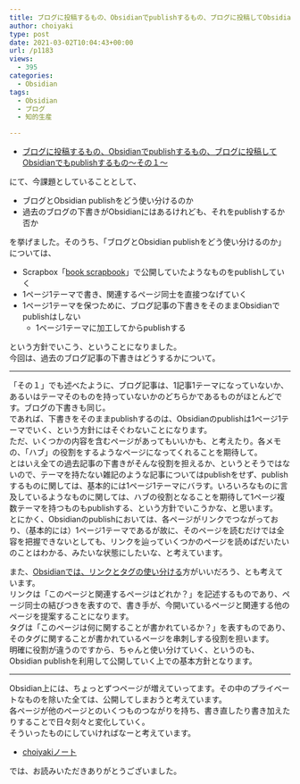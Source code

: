 ```yaml
---
title: ブログに投稿するもの、Obsidianでpublishするもの、ブログに投稿してObsidianでもpublishするもの〜その２〜
author: choiyaki
type: post
date: 2021-03-02T10:04:43+00:00
url: /p1183
views:
  - 395
categories:
  - Obsidian
tags:
  - Obsidian
  - ブログ
  - 知的生産

---
```

  * [ブログに投稿するもの、Obsidianでpublishするもの、ブログに投稿してObsidianでもpublishするもの〜その１〜][1]

にて、今課題としていることとして、

  * ブログとObsidian publishをどう使い分けるのか
  * 過去のブログの下書きがObsidianにはあるけれども、それをpublishするか否か

を挙げました。そのうち、「ブログとObsidian publishをどう使い分けるのか」については、

  * Scrapbox「[book scrapbook][2]」で公開していたようなものをpublishしていく
  * 1ページ1テーマで書き、関連するページ同士を直接つなげていく
  * 1ページ1テーマを保つために、ブログ記事の下書きをそのままObsidianでpublishはしない 
      * 1ページ1テーマに加工してからpublishする

という方針でいこう、ということになりました。  
今回は、過去のブログ記事の下書きはどうするかについて。

* * *

「その１」でも述べたように、ブログ記事は、1記事1テーマになっていないか、あるいはテーマそのものを持っていないかのどちらかであるものがほとんどです。ブログの下書きも同じ。  
であれば、下書きをそのままpublishするのは、Obsidianのpublishは1ページ1テーマでいく、という方針にはそぐわないことになります。  
ただ、いくつかの内容を含むページがあってもいいかも、と考えたり。各メモの、「ハブ」の役割をするようなページになってくれることを期待して。  
とはいえ全ての過去記事の下書きがそんな役割を担えるか、というとそうではないので、テーマを持たない雑記のような記事についてはpublishをせず、publishするものに関しては、基本的には1ページ1テーマにバラす。いろいろなものに言及しているようなものに関しては、ハブの役割となることを期待して1ページ複数テーマを持つものもpublishする、という方針でいこうかな、と思います。  
とにかく、Obsidianのpublishにおいては、各ページがリンクでつながっており、（基本的には）1ページ1テーマであるが故に、そのページを読むだけでは全容を把握できないとしても、リンクを辿っていくつかのページを読めばだいたいのことはわかる、みたいな状態にしたいな、と考えています。

また、[Obsidianでは、リンクとタグの使い分ける][3]方がいいだろう、とも考えています。  
リンクは「このページと関連するページはどれか？」を記述するものであり、ページ同士の結びつきを表すので、書き手が、今開いているページと関連する他のページを提案することになります。  
タグは「このページは何に関することが書かれているか？」を表すものであり、そのタグに関することが書かれているページを串刺しする役割を担います。  
明確に役割が違うのですから、ちゃんと使い分けていく、というのも、Obsidian publishを利用して公開していく上での基本方針となります。

* * *

Obsidian上には、ちょっとずつページが増えていってます。その中のプライベートなものを除いた全ては、公開してしまおうと考えています。  
各ページが他のページとのいくつものつながりを持ち、書き直したり書き加えたりすることで日々刻々と変化していく。  
そういったものにしていければなーと考えています。

  * [choiyakiノート][4]

では、お読みいただきありがとうございました。

 [1]: https://choiyaki.com/?p=1178
 [2]: https://scrapbox.io/choiyaki-hondana/
 [3]: https://publish.obsidian.md/choiyaki/Published/Obsidian%E3%81%A7%E3%81%AF%E3%80%81%E3%83%AA%E3%83%B3%E3%82%AF%E3%81%A8%E3%82%BF%E3%82%B0%E3%81%AE%E4%BD%BF%E3%81%84%E5%88%86%E3%81%91%E3%82%8B
 [4]: https://publish.obsidian.md/choiyaki/